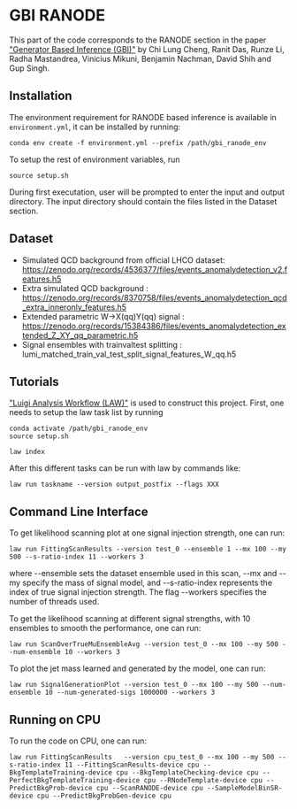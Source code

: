 # GBI RANODE

This part of the code corresponds to the RANODE section in the paper ["Generator Based Inference (GBI)"](https://arxiv.org/abs/2506.00119) by Chi Lung Cheng, Ranit Das, Runze Li, Radha Mastandrea, Vinicius Mikuni, Benjamin Nachman, David Shih and Gup Singh.

## Installation

The environment requirement for RANODE based inference is available in `environment.yml`, it can be installed by running:

```
conda env create -f environment.yml --prefix /path/gbi_ranode_env
```

To setup the rest of environment variables, run

```
source setup.sh
```

During first executation, user will be prompted to enter the input and output directory. The input directory should contain the files listed in the Dataset section.

## Dataset

- Simulated QCD background from official LHCO dataset: https://zenodo.org/records/4536377/files/events_anomalydetection_v2.features.h5
- Extra simulated QCD background : https://zenodo.org/records/8370758/files/events_anomalydetection_qcd_extra_inneronly_features.h5
- Extended parametric W->X(qq)Y(qq) signal : https://zenodo.org/records/15384386/files/events_anomalydetection_extended_Z_XY_qq_parametric.h5
- Signal ensembles with trainvaltest splitting : lumi_matched_train_val_test_split_signal_features_W_qq.h5


## Tutorials

["Luigi Analysis Workflow (LAW)"](https://github.com/riga/law) is used to construct this project. First, one needs to setup the law task list by running
```
conda activate /path/gbi_ranode_env
source setup.sh

law index
```

After this different tasks can be run with law by commands like:

```
law run taskname --version output_postfix --flags XXX
```

## Command Line Interface

To get likelihood scanning plot at one signal injection strength, one can run:
```
law run FittingScanResults --version test_0 --ensemble 1 --mx 100 --my 500 --s-ratio-index 11 --workers 3
```
where --ensemble sets the dataset ensemble used in this scan, --mx and --my specify the mass of signal model, and --s-ratio-index represents the index of true signal injection strength. The flag --workers specifies the number of threads used.


To get the likelihood scanning at different signal strengths, with 10 ensembles to smooth the performance, one can run:
```
law run ScanOverTrueMuEnsembleAvg --version test_0 --mx 100 --my 500 --num-ensemble 10 --workers 3
```

To plot the jet mass learned and generated by the model, one can run:

```
law run SignalGenerationPlot --version test_0 --mx 100 --my 500 --num-ensemble 10 --num-generated-sigs 1000000 --workers 3
```

## Running on CPU

To run the code on CPU, one can run:
```
law run FittingScanResults   --version cpu_test_0 --mx 100 --my 500 --s-ratio-index 11 --FittingScanResults-device cpu --BkgTemplateTraining-device cpu --BkgTemplateChecking-device cpu --PerfectBkgTemplateTraining-device cpu --RNodeTemplate-device cpu --PredictBkgProb-device cpu --ScanRANODE-device cpu --SampleModelBinSR-device cpu --PredictBkgProbGen-device cpu
```

